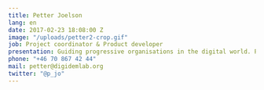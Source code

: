 ```yaml
---
title: Petter Joelson
lang: en
date: 2017-02-23 18:08:00 Z
image: "/uploads/petter2-crop.gif"
job: Project coordinator & Product developer
presentation: Guiding progressive organisations in the digital world. Previously started the cooperative communication agency Rabash, is a peace and environmental activist since the 90's and once built a life size nuclear missile from bin bags, sticky tape and a computer fan.
phone: "+46 70 867 42 44"
mail: petter@digidemlab.org
twitter: "@p_jo"
---
```

